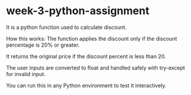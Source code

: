# week-3-python-assignment
It is a python function used to calculate discount.

How this works:
The function applies the discount only if the discount percentage is 20% or greater.

It returns the original price if the discount percent is less than 20.

The user inputs are converted to float and handled safely with try-except for invalid input.

You can run this in any Python environment to test it interactively.
